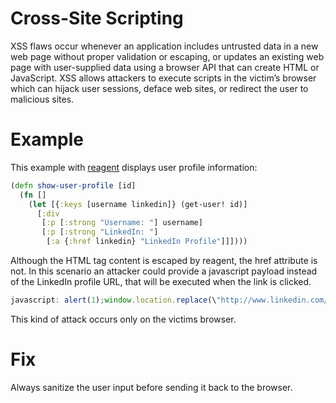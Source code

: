 # Cross-Site Scripting
XSS flaws occur whenever an application includes untrusted data in a new web page without proper validation or escaping, or updates an existing web page with user-supplied data using a browser API that can create HTML or JavaScript. XSS allows attackers to execute scripts in the victim’s browser which can hijack user sessions, deface web sites, or redirect the user to malicious sites.

# Example
This example with [reagent](https://reagent-project.github.io/) displays user profile information:
```clojure
(defn show-user-profile [id]
  (fn []
    (let [{:keys [username linkedin]} (get-user! id)]
      [:div
       [:p [:strong "Username: "] username]
       [:p [:strong "LinkedIn: "]
        [:a {:href linkedin} "LinkedIn Profile"]]])))
 ```
Although the HTML tag content is escaped by reagent, the href attribute is not. In this scenario an attacker could provide a javascript payload instead of the LinkedIn profile URL, that will be executed when the link is clicked.

```javascript
javascript: alert(1);window.location.replace(\"http://www.linkedin.com/in/hacker\");
```
This kind of attack occurs only on the victims browser.

# Fix
Always sanitize the user input before sending it back to the browser.
